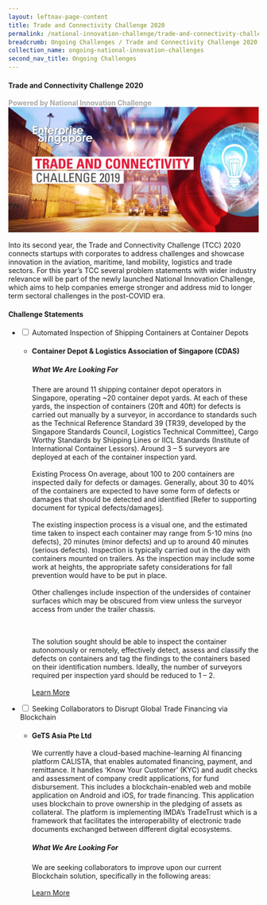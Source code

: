 ```yaml
---
layout: leftnav-page-content
title: Trade and Connectivity Challenge 2020
permalink: /national-innovation-challenge/trade-and-connectivity-challenge-2020
breadcrumb: Ongoing Challenges / Trade and Connectivity Challenge 2020
collection_name: ongoing-national-innovation-challenges
second_nav_title: Ongoing Challenges
---
```

#### Trade and Connectivity Challenge 2020
<font color="#a9a9a9"><b>Powered by National Innovation Challenge</b></font>
[![1](/images/TCC2019.jpg)](http://tradeandconnectivity.innovation-challenge.sg)

Into its second year, the Trade and Connectivity Challenge (TCC) 2020 connects startups with corporates to address challenges and showcase innovation in the aviation, maritime, land mobility, logistics and trade sectors. For this year’s TCC  several problem statements with wider industry relevance will be part of the newly launched National Innovation Challenge, which aims to help companies emerge stronger and address mid to longer term sectoral challenges in the post-COVID era. 
<div id="wrapper">
  <h4> Challenge Statements </h4>
<ul>
  <li>
    <input type="checkbox" id="list-item-1">
    <label for="list-item-1" class="first">Automated Inspection of Shipping Containers at Container Depots</label>
        <ul>
      <li><b><h4>Container Depot & Logistics Association of Singapore (CDAS)</h4><h5>What We Are Looking For</h5></b>
    There are around 11 shipping container depot operators in Singapore, operating ~20 container depot yards. At each of these yards, the inspection of containers (20ft and 40ft) for defects is carried out manually by a surveyor, in accordance to standards such as the Technical Reference Standard 39 (TR39, developed by the Singapore Standards Council, Logistics Technical Committee), Cargo Worthy Standards by Shipping Lines or IICL Standards (Institute of International Container Lessors). Around 3 – 5 surveyors are deployed at each of the container inspection yard.
<br><br>
Existing Process
On average, about 100 to 200 containers are inspected daily for defects or damages. Generally, about 30 to 40% of the containers are expected to have some form of defects or damages that should be detected and identified [Refer to supporting document for typical defects/damages].
<br><br>
The existing inspection process is a visual one, and the estimated time taken to inspect each container may range from 5-10 mins (no defects), 20 minutes (minor defects) and up to around 40 minutes (serious defects). Inspection is typically carried out in the day with containers mounted on trailers. As the inspection may include some work at heights, the appropriate safety considerations for fall prevention would have to be put in place.
<br><br>
Other challenges include inspection of the undersides of container surfaces which may be obscured from view unless the surveyor access from under the trailer chassis.

<br><br>
The solution sought should be able to inspect the container autonomously or remotely, effectively detect, assess and classify the defects on containers and tag the findings to the containers based on their identification numbers. Ideally, the number of surveyors required per inspection yard should be reduced to 1 – 2. 
<br><br>
<a href="/national-innovation-challenge/imda-national-innovation-challenge/problem-statement-1" target="_blank" >Learn More</a>
      </li>
     </ul>
   </li>
    <li>
    <input type="checkbox" id="list-item-2">
    <label for="list-item-2">Seeking Collaborators to Disrupt Global Trade Financing via Blockchain</label>
      <ul>
        <li><b><h4>GeTS Asia Pte Ltd</h4></b>
        We currently have a cloud-based machine-learning AI financing platform CALISTA, that enables automated financing, payment, and remittance. It handles ‘Know Your Customer’ (KYC) and audit checks and assessment of company credit applications, for fund disbursement. This includes a blockchain-enabled web and mobile application on Android and iOS, for trade financing. This application uses blockchain to prove ownership in the pledging of assets as collateral. The platform is implementing IMDA’s TradeTrust which is a framework that facilitates the interoperability of electronic trade documents exchanged between different digital ecosystems.
        <h5>What We Are Looking For</h5>
We are seeking collaborators to improve upon our current Blockchain solution, specifically in the following areas:
<br><br>
<a href="http://tradeandconnectivity.innovation-challenge.sg" target="_blank" >Learn More</a>
        </li>
      </ul>
    </li>
  </ul>
</div>

